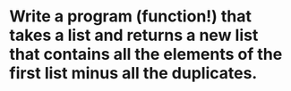 #   Write a program (function!) that takes a list and returns a new list that contains all the elements of the first list minus all the duplicates.
